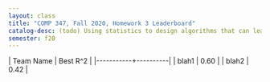 ```yaml
---
layout: class
title: "COMP 347, Fall 2020, Homework 3 Leaderboard"
catalog-desc: (todo) Using statistics to design algorithms that can learn from data.
semester: f20
---
```


| Team Name | Best R^2 |
|-----------+----------|
| blah1     |     0.60 |
| blah2     |     0.42 |
